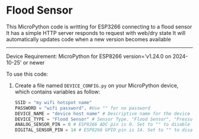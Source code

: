 # Flood Sensor

This MicroPython code is writting for ESP3266 connecting to a flood sensor
It has a simple HTTP server responds to request with web/dry state
It will automatically updates code when a new version becomes available

---

Device Requirement:
MicroPython for ESP8266  version='v1.24.0 on 2024-10-25' or newer

To use this code:

1. Create a file named `DEVICE_CONFIG.py` on your MicroPython device, which contains variables as follow:

    ```python
    SSID = "my wifi hotspot name"
    PASSWORD = "wifi password". #Use "" for no password
    DEVICE_NAME = "device host name" # Descriptive name for the device
    DEVICE_TYPE = "Flood Sensor" # Sensor Type. "Flood Sensor", "Pressure Sensor"
    ANALOG_SENSOR_PIN = 0 # ESP8266 ADC pin is 0. Set to "" to disable
    DIGITAL_SENSOR_PIN = 14 # ESP8266 GPIO pin is 14. Set to "" to disable
```
